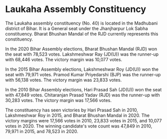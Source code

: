 # Laukaha Assembly Constituency

The Laukaha assembly constituency (No. 40) is located in the Madhubani district of Bihar. It is a General seat under the Jhanjharpur Lok Sabha constituency. Bharat Bhushan Mandal of the RJD currently represents this constituency.

In the 2020 Bihar Assembly elections, Bharat Bhushan Mandal (RJD) won the seat with 78,523 votes. Lakshmeshwar Ray (JD(U)) was the runner-up with 68,446 votes. The victory margin was 10,077 votes.

In the 2015 Bihar Assembly elections, Lakshmeshwar Roy (JD(U)) won the seat with 79,971 votes. Pramod Kumar Priyedarshi (BJP) was the runner-up with 56,138 votes. The victory margin was 23,833 votes.

In the 2010 Bihar Assembly elections, Hari Prasad Sah (JD(U)) won the seat with 47,849 votes. Chitaranjan Prasad Yadav (RJD) was the runner-up with 30,283 votes. The victory margin was 17,566 votes.

The constituency has seen victories by Hari Prasad Sah in 2010, Lakshmeshwar Roy in 2015, and Bharat Bhushan Mandal in 2020. The victory margins were 17,566 votes in 2010, 23,833 votes in 2015, and 10,077 votes in 2020. The winning candidate's vote count was 47,849 in 2010, 79,971 in 2015, and 78,523 in 2020.
